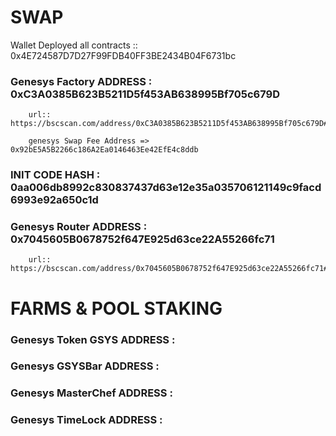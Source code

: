 # SWAP 
Wallet Deployed all contracts :: 0x4E724587D7D27F99FDB40FF3BE2434B04F6731bc

### Genesys Factory ADDRESS : 0xC3A0385B623B5211D5f453AB638995Bf705c679D
        url:: https://bscscan.com/address/0xC3A0385B623B5211D5f453AB638995Bf705c679D#code
        
        genesys Swap Fee Address => 0x92bE5A5B2266c186A2Ea0146463Ee42EfE4c8ddb

### INIT CODE HASH : 0aa006db8992c830837437d63e12e35a035706121149c9facd6993e92a650c1d


### Genesys Router ADDRESS : 0x7045605B0678752f647E925d63ce22A55266fc71
        url:: https://bscscan.com/address/0x7045605B0678752f647E925d63ce22A55266fc71#code



# FARMS & POOL STAKING

### Genesys Token GSYS ADDRESS : 
### Genesys GSYSBar ADDRESS :
### Genesys MasterChef ADDRESS :
### Genesys TimeLock ADDRESS :
